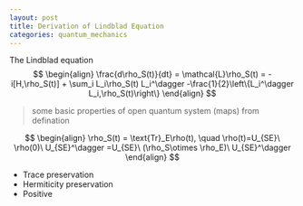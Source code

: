 ```yaml
---
layout: post
title: Derivation of Lindblad Equation 
categories: quantum_mechanics
---
```

The Lindblad equation 
$$
\begin{align}
\frac{d\rho_S(t)}{dt} = \mathcal{L}\rho_S(t) = -i[H,\rho_S(t)] + \sum_i L_i\rho_S(t) L_i^\dagger -\frac{1}{2}\left\{L_i^\dagger L_i,\rho_S(t)\right\}
\end{align}
$$
 > some basic properties of open quantum system (maps) from defination
 
 $$
\begin{align}
\rho_S(t) = \text{Tr}_E\rho(t), \quad \rho(t)=U_{SE}\ \rho(0)\ U_{SE}^\dagger =U_{SE}\ (\rho_S\otimes \rho_E)\ U_{SE}^\dagger
\end{align}
 $$
  - Trace preservation 
  -  Hermiticity preservation
  - Positive

